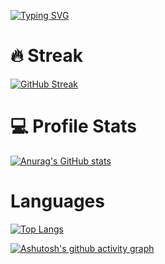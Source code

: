 [![Typing SVG](https://readme-typing-svg.demolab.com?font=Roboto+Slab&pause=1000&center=true&vCenter=true&width=500&lines=Cross-Platform+Mobile+Application+Developer;Started+with+React+Native;Currently+I'm+focusing+in+development+with+Flutter;Chill+_+Code+_+Coffee)](https://git.io/typing-svg)

# 🔥 Streak
[![GitHub Streak](https://streak-stats.demolab.com?user=chitkoo&theme=material-palenight&hide_border=true)](https://git.io/streak-stats)

# 💻 Profile Stats
[![Anurag's GitHub stats](https://github-readme-stats.vercel.app/api?username=chitkoo&show_icons=true&theme=material-palenight&hide_border=true)](https://github.com/chitkoo/github-readme-stats)

# Languages
[![Top Langs](https://github-readme-stats.vercel.app/api/top-langs/?username=chitkoo&layout=compact&theme=material-palenight)](https://github.com/anuraghazra/github-readme-stats)

[![Ashutosh's github activity graph](https://github-readme-activity-graph.vercel.app/graph?username=chitkoo&theme=material-palenight)](https://github.com/ashutosh00710/github-readme-activity-graph)
